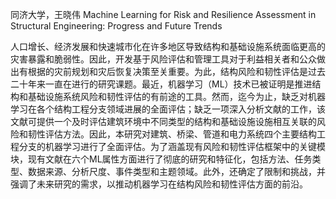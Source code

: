 同济大学，王晓伟
Machine Learning for Risk and Resilience Assessment in Structural Engineering: Progress and Future Trends

人口增长、经济发展和快速城市化在许多地区导致结构和基础设施系统面临更高的灾害暴露和脆弱性。因此，开发基于风险评估和管理工具对于利益相关者和公众做出有根据的灾前规划和灾后恢复决策至关重要。为此，结构风险和韧性评估是过去二十年来一直在进行的研究课题。最近，机器学习（ML）技术已被证明是推进结构和基础设施系统风险和韧性评估的有前途的工具。然而，迄今为止，缺乏对机器学习在各个结构工程分支领域进展的全面评估；缺乏一项深入分析文献的工作，该文献可提供一个及时评估建筑环境中不同类型的结构和基础设施设施相互关联的风险和韧性评估方法。因此，本研究对建筑、桥梁、管道和电力系统四个主要结构工程分支的机器学习进行了全面评估。为了涵盖现有风险和韧性评估框架中的关键模块，现有文献在六个ML属性方面进行了彻底的研究和特征化，包括方法、任务类型、数据来源、分析尺度、事件类型和主题领域。此外，还确定了限制和挑战，并强调了未来研究的需求，以推动机器学习在结构风险和韧性评估方面的前沿。